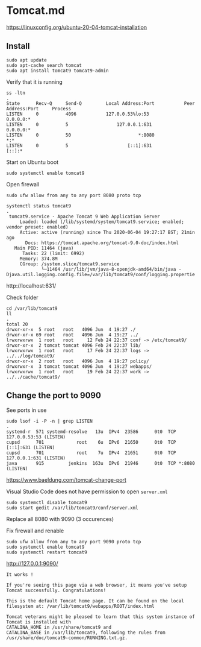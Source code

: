 # Tomcat.md

https://linuxconfig.org/ubuntu-20-04-tomcat-installation

## Install

```
sudo apt update
sudo apt-cache search tomcat
sudo apt install tomcat9 tomcat9-admin
```

Verify that it is running

```
ss -ltn
.
State      Recv-Q     Send-Q         Local Address:Port           Peer Address:Port     Process
LISTEN     0          4096           127.0.0.53%lo:53                  0.0.0.0:*
LISTEN     0          5                  127.0.0.1:631                 0.0.0.0:*
LISTEN     0          50                         *:8080                      *:*
LISTEN     0          5                      [::1]:631                    [::]:*
```

Start on Ubuntu boot

```
sudo systemctl enable tomcat9
```

Open firewall

```
sudo ufw allow from any to any port 8080 proto tcp
```

```
systemctl status tomcat9
.
 tomcat9.service - Apache Tomcat 9 Web Application Server
     Loaded: loaded (/lib/systemd/system/tomcat9.service; enabled; vendor preset: enabled)
     Active: active (running) since Thu 2020-06-04 19:27:17 BST; 21min ago
       Docs: https://tomcat.apache.org/tomcat-9.0-doc/index.html
   Main PID: 11464 (java)
      Tasks: 22 (limit: 6992)
     Memory: 374.8M
     CGroup: /system.slice/tomcat9.service
             └─11464 /usr/lib/jvm/java-8-openjdk-amd64/bin/java -Djava.util.logging.config.file=/var/lib/tomcat9/conf/logging.propertie
```

http://localhost:631/

Check folder

```
cd /var/lib/tomcat9
ll
.
total 20
drwxr-xr-x  5 root   root   4096 Jun  4 19:27 ./
drwxr-xr-x 69 root   root   4096 Jun  4 19:27 ../
lrwxrwxrwx  1 root   root     12 Feb 24 22:37 conf -> /etc/tomcat9/
drwxr-xr-x  2 tomcat tomcat 4096 Feb 24 22:37 lib/
lrwxrwxrwx  1 root   root     17 Feb 24 22:37 logs -> ../../log/tomcat9/
drwxr-xr-x  2 root   root   4096 Jun  4 19:27 policy/
drwxrwxr-x  3 tomcat tomcat 4096 Jun  4 19:27 webapps/
lrwxrwxrwx  1 root   root     19 Feb 24 22:37 work -> ../../cache/tomcat9/
```

## Change the port to 9090

See ports in use

```
sudo lsof -i -P -n | grep LISTEN
.
systemd-r  571 systemd-resolve   13u  IPv4  23586      0t0  TCP 127.0.0.53:53 (LISTEN)
cupsd      701            root    6u  IPv6  21650      0t0  TCP [::1]:631 (LISTEN)
cupsd      701            root    7u  IPv4  21651      0t0  TCP 127.0.0.1:631 (LISTEN)
java       915         jenkins  163u  IPv6  21946      0t0  TCP *:8080 (LISTEN)
```

https://www.baeldung.com/tomcat-change-port

Visual Studio Code does not have permission to open `server.xml`

```
sudo systemctl disable tomcat9
sudo start gedit /var/lib/tomcat9/conf/server.xml
```

Replace all 8080 with 9090 (3 occurences)

Fix firewall and renable

```
sudo ufw allow from any to any port 9090 proto tcp
sudo systemctl enable tomcat9
sudo systemctl restart tomcat9
```

http://127.0.0.1:9090/

```
It works !

If you're seeing this page via a web browser, it means you've setup Tomcat successfully. Congratulations!

This is the default Tomcat home page. It can be found on the local filesystem at: /var/lib/tomcat9/webapps/ROOT/index.html

Tomcat veterans might be pleased to learn that this system instance of Tomcat is installed with
CATALINA_HOME in /usr/share/tomcat9 and
CATALINA_BASE in /var/lib/tomcat9, following the rules from
/usr/share/doc/tomcat9-common/RUNNING.txt.gz.
```
